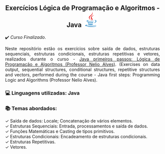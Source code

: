 <h2 align="center"> Exercícios Lógica de Programação e Algoritmos - Java <img width="50" src="https://raw.githubusercontent.com/devicons/devicon/master/icons/java/java-original.svg"> </h2>
<div align="justify">

✔️ *Curso Finalizado*.

Neste repositório estão os exercícios sobre saída de dados, estruturas sequenciais, estruturas condicionais, estruturas repetitivas e vetores, realizados durante o curso - [Java primeiros passos: Lógica de Programação e Algoritmos (Professor Nelio Alves)](https://www.udemy.com/course/java-curso-logica-de-programacao/). (Exercises on data output, sequential structures, conditional structures, repetitive structures and vectors, performed during the course - Java first steps: Programming Logic and Algorithms (Professor Nelio Alves). 

### 💻 Linguagens utilizadas: Java

### 📚 Temas abordados:

✓ Saída de dados: Locale; Concatenação de vários elementos. </br>
✓ Estruturas Sequenciais: Entrada, processamentos e saída de dados. </br>
✓ Funções Matemáticas e Casting de tipos primitivos. </br>
✓ Estruturas Condicionais: Encadeamento de estruturas condicionais. </br>
✓ Estruturas Repetitivas. </br>
✓ Vetores.
